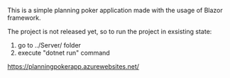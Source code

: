 This is a simple planning poker application made with the usage of Blazor framework.

The project is not released yet, so to run the project in exsisting state:
1) go to ../Server/ folder 
2) execute "dotnet run" command

https://planningpokerapp.azurewebsites.net/
